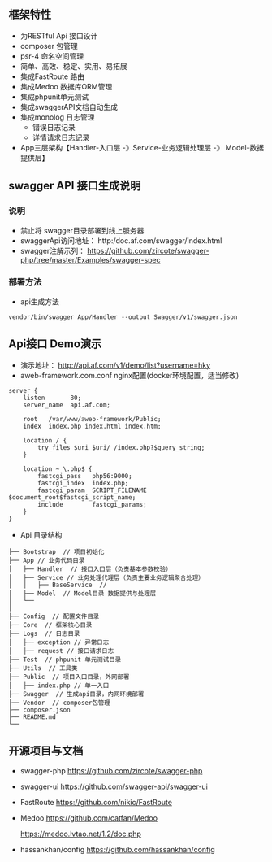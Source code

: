 ## 框架特性

- 为RESTful Api 接口设计
- composer 包管理
- psr-4 命名空间管理
- 简单、高效、稳定、实用、易拓展
- 集成FastRoute 路由
- 集成Medoo 数据库ORM管理
- 集成phpunit单元测试
- 集成swaggerAPI文档自动生成
- 集成monolog 日志管理
    - 错误日志记录
    - 详情请求日志记录
- App三层架构【Handler-入口层 -》Service-业务逻辑处理层 -》 Model-数据提供层】


## swagger API 接口生成说明
### 说明
- 禁止将 swagger目录部署到线上服务器
- swaggerApi访问地址： http:/doc.af.com/swagger/index.html
- swagger注解示列： https://github.com/zircote/swagger-php/tree/master/Examples/swagger-spec
### 部署方法
- api生成方法

```vendor/bin/swagger App/Handler --output Swagger/v1/swagger.json```

## Api接口 Demo演示
- 演示地址： http://api.af.com/v1/demo/list?username=hky
- aweb-framework.com.conf nginx配置(docker环境配置，适当修改)

```
server {
	listen       80;
	server_name  api.af.com;

	root   /var/www/aweb-framework/Public;
	index  index.php index.html index.htm;

	location / {
		try_files $uri $uri/ /index.php?$query_string;
	}

	location ~ \.php$ {
		fastcgi_pass   php56:9000;
		fastcgi_index  index.php;
		fastcgi_param  SCRIPT_FILENAME  $document_root$fastcgi_script_name;
		include        fastcgi_params;
	}
}
```
- Api 目录结构

```
├── Bootstrap  // 项目初始化
├── App // 业务代码目录
│   ├── Handler  // 接口入口层（负责基本参数校验）
│   ├── Service // 业务处理代理层（负责主要业务逻辑聚合处理）
│   │   ├── BaseService  // 
│   ├── Model  // Model目录 数据提供与处理层
│   └──
│ 
├── Config  // 配置文件目录
├── Core  // 框架核心目录
├── Logs  // 日志目录
│   ├── exception // 异常日志
│   ├── request // 接口请求日志
├── Test  // phpunit 单元测试目录
├── Utils  // 工具类
├── Public  // 项目入口目录，外网部署
│   ├── index.php // 单一入口
├── Swagger  // 生成api目录，内网环境部署
├── Vendor  // composer包管理
├── composer.json
├── README.md
└──  
```

## 开源项目与文档
- swagger-php https://github.com/zircote/swagger-php
- swagger-ui https://github.com/swagger-api/swagger-ui
- FastRoute https://github.com/nikic/FastRoute
- Medoo 
    https://github.com/catfan/Medoo
    
    https://medoo.lvtao.net/1.2/doc.php
- hassankhan/config https://github.com/hassankhan/config